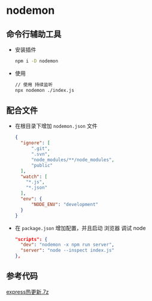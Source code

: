 # nodemon

## 命令行辅助工具

+ 安装插件

  ```bash
  npm i -D nodemon
  ```

+ 使用

  ```bash
  // 使用 持续监听
  npx nodemon ./index.js
  ```

## 配合文件

+ 在根目录下增加 `nodemon.json` 文件

  ```json
  {
    "ignore": [
        ".git",
        ".svn",
        "node_modules/**/node_modules",
        "public"
    ],
    "watch": [
      "*.js",
      "*.json"
    ],
    "env": {
        "NODE_ENV": "development"
    }
  }
  ```

+ 在 `package.json` 增加配置，并且启动 浏览器 调试 node

  ```json
  "scripts": {
    "dev": "nodemon -x npm run server",
    "server": "node --inspect index.js"
  },
  ```

## 参考代码

[express热更新.7z](file/express热更新_AFvrtEVxTf.7z)
